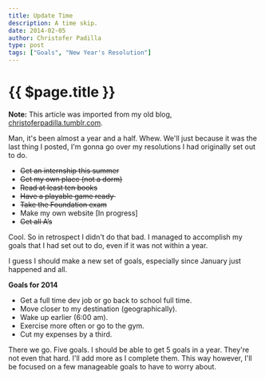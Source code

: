 ```yaml
---
title: Update Time
description: A time skip.
date: 2014-02-05
author: Christofer Padilla
type: post
tags: ["Goals", "New Year's Resolution"]
---
```


# {{ $page.title }}

<div class="info"><b>Note:</b> This article was imported from my old blog, <a href="https://christoferpadilla.tumblr.com/post/75674266333/update-time">christoferpadilla.tumblr.com</a>.</div>

Man, it's been almost a year and a half. Whew. We'll just because it was the last thing I posted, I'm gonna go over my resolutions I had originally set out to do.

*   <strike>Get an internship this summer</strike>
*   <strike>Get my own place (not a dorm)</strike>
*   <strike>Read at least ten books</strike>
*   <strike>Have a playable game ready&nbsp;</strike>
*   <strike>Take the Foundation exam</strike>
*   Make my own website [In progress]
*   <strike>Get all A’s</strike>

Cool. So in retrospect I didn't do that bad. I managed to accomplish my goals that I had set out to do, even if it was not within a year.

I guess I should make a new set of goals, especially since January just happened and all.

**Goals for 2014**

*   Get a full time dev job or go back to school full time.
*   Move closer to my destination (geographically).
*   Wake up earlier (6:00 am).
*   Exercise more often or go to the gym.
*   Cut my expenses by a third.

There we go. Five goals. I should be able to get 5 goals in a year. They're not even that hard. I'll add more as I complete them. This way however, I'll be focused on a few manageable goals to have to worry about.

<TagLinks />

<Comments />
